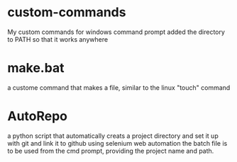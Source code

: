 # custom-commands
  My custom commands for windows command prompt
  added the directory to PATH so that it works anywhere

# make.bat
  a custome command that makes a file, similar to the linux "touch" command

# AutoRepo
  a python script that automatically creats a project directory and set it up with git and link it to github using selenium web automation
  the batch file is to be used from the cmd prompt, providing the project name and path.
  
